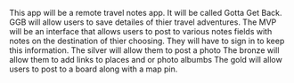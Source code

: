 This app will be a remote travel notes app. It  will be called Gotta Get Back. GGB will allow users to save detailes of thier travel adventures. 
The MVP will be an interface that allows users to post to various notes fields with notes on the destination of thier choosing. They will have to sign in to keep this information. 
The silver will allow them to post a photo
The bronze will allow them to add links to places and or photo albumbs 
The gold will allow users to post to a board along with a map pin.

